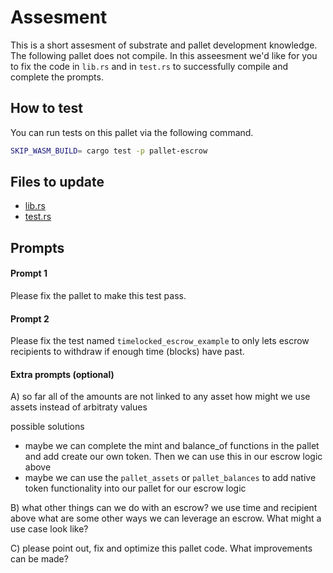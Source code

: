 # Assesment

This is a short assesment of substrate and pallet development knowledge. The following pallet does not compile. In this asseesment we'd like for you to fix the code in `lib.rs` and in `test.rs` to successfully compile and complete the prompts.


## How to test

You can run tests on this pallet via the following command.

```bash
SKIP_WASM_BUILD= cargo test -p pallet-escrow
```

## Files to update

- [lib.rs](src/lib.rs)
- [test.rs](src/test.rs)

## Prompts

#### Prompt 1
Please fix the pallet to make this test pass.

#### Prompt 2
Please fix the test named `timelocked_escrow_example` to only lets escrow recipients to withdraw if enough time (blocks) have past.

#### Extra prompts (optional)

A) so far all of the amounts are not linked to any asset how might we use assets instead of arbitraty values

possible solutions
- maybe we can complete the mint and balance_of functions in the pallet and add create our own token. Then we can use this in our escrow logic above
- maybe we can use the `pallet_assets` or `pallet_balances` to add native token functionality into our pallet for our escrow logic

B) what other things can we do with an escrow? we use time and recipient above what are some other ways we can leverage an escrow. What might a use case look like?

C) please point out, fix and optimize this pallet code. What improvements can be made?
